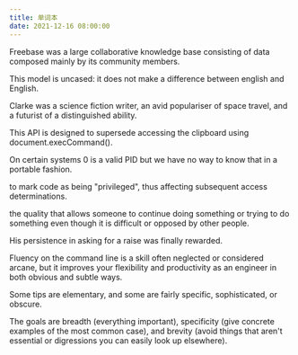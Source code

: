 ```yaml
---
title: 单词本
date: 2021-12-16 08:00:00
---
```


Freebase was a large collaborative knowledge base consisting of data composed mainly by its community members.

This model is uncased: it does not make a difference between english and English.

Clarke was a science fiction writer, an avid populariser of space travel, and a futurist of a distinguished ability.

This API is designed to supersede accessing the clipboard using document.execCommand().

On certain systems 0 is a valid PID but we have no way to know that in a portable fashion.

to mark code as being "privileged", thus affecting subsequent access determinations.

the quality that allows someone to continue doing something or trying to do something even though it is difficult or opposed by other people.

His persistence in asking for a raise was finally rewarded.

Fluency on the command line is a skill often neglected or considered arcane, but it improves your flexibility and productivity as an engineer in both obvious and subtle ways. 

Some tips are elementary, and some are fairly specific, sophisticated, or obscure.

The goals are breadth (everything important), specificity (give concrete examples of the most common case), and brevity (avoid things that aren't essential or digressions you can easily look up elsewhere). 

